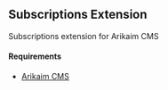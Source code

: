 ## Subscriptions Extension

Subscriptions extension for Arikaim CMS

#### Requirements 
  * [Arikaim CMS](https://github.com/arikaim/arikaim)
  
